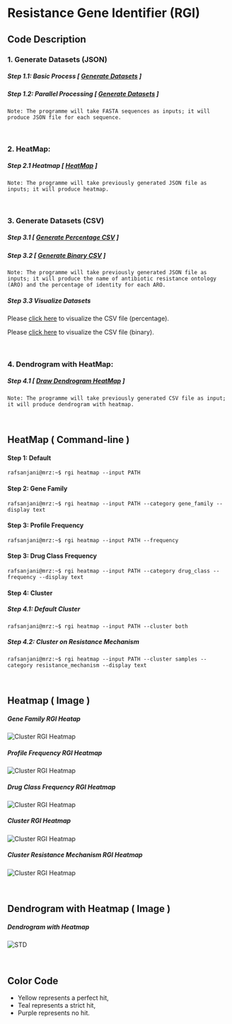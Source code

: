 # Resistance Gene Identifier (RGI)

## Code Description

### 1. Generate Datasets (JSON)
##### Step 1.1: Basic Process [ [Generate Datasets](https://github.com/mrzResearchArena/CARD-RGI/blob/master/generateDatasets.py) ]
##### Step 1.2: Parallel Processing [ [Generate Datasets](https://github.com/mrzResearchArena/CARD-RGI/blob/master/generateDatasetsParallelProcessing.py) ]

`Note: The programme will take FASTA sequences as inputs; it will produce JSON file for each sequence.`

&nbsp;

### 2. HeatMap:
##### Step 2.1 Heatmap [ [HeatMap](https://github.com/mrzResearchArena/CARD-RGI/blob/master/heatMap.py) ]
`Note: The programme will take previously generated JSON file as inputs; it will produce heatmap.`

&nbsp;

### 3. Generate Datasets (CSV)
##### Step 3.1 [ [Generate Percentage CSV](https://github.com/mrzResearchArena/CARD-RGI/blob/master/WriteCSV.py) ]
##### Step 3.2 [ [Generate Binary CSV](https://github.com/mrzResearchArena/CARD-RGI/blob/master/WriteCSV_binary.py) ]

`Note: The programme will take previously generated JSON file as inputs; it will produce the name of antibiotic resistance ontology (ARO) and the percentage of identity for each ARO.`
##### Step 3.3 Visualize Datasets
Please [click here](https://github.com/mrzResearchArena/CARD-RGI/blob/master/output.csv) to visualize the CSV file (percentage).

Please [click here](https://github.com/mrzResearchArena/CARD-RGI/blob/master/binaryOutput.csv) to visualize the CSV file (binary).

&nbsp;

### 4. Dendrogram with HeatMap:
##### Step 4.1 [ [Draw Dendrogram HeatMap](https://github.com/mrzResearchArena/CARD-RGI/blob/master/dendrogramHeatMap.py) ]
`Note: The programme will take previously generated CSV file as input; it will produce dendrogram with heatmap.`

&nbsp;

## HeatMap ( Command-line )

#### Step 1: Default
```console
rafsanjani@mrz:~$ rgi heatmap --input PATH
```

#### Step 2: Gene Family
```console
rafsanjani@mrz:~$ rgi heatmap --input PATH --category gene_family --display text
```

#### Step 3: Profile Frequency
```console
rafsanjani@mrz:~$ rgi heatmap --input PATH --frequency
```

#### Step 3: Drug Class Frequency
```console
rafsanjani@mrz:~$ rgi heatmap --input PATH --category drug_class --frequency --display text
```
#### Step 4: Cluster

##### Step 4.1: Default Cluster
```console
rafsanjani@mrz:~$ rgi heatmap --input PATH --cluster both
```

##### Step 4.2: Cluster on Resistance Mechanism
```console
rafsanjani@mrz:~$ rgi heatmap --input PATH --cluster samples --category resistance_mechanism --display text
```

&nbsp;

## Heatmap ( Image )

##### Gene Family RGI Heatap
![Cluster RGI Heatmap](https://github.com/mrzResearchArena/CARD-RGI/blob/master/Gene_Family_RGI_heatmap.png)

##### Profile Frequency RGI Heatmap
![Cluster RGI Heatmap](https://github.com/mrzResearchArena/CARD-RGI/blob/master/Profile_Frequency_RGI_heatmap.png)


##### Drug Class Frequency RGI Heatmap
![Cluster RGI Heatmap](https://github.com/mrzResearchArena/CARD-RGI/blob/master/Drug_Class_Frequency_RGI_heatmap.png)

##### Cluster RGI Heatmap
![Cluster RGI Heatmap](https://github.com/mrzResearchArena/CARD-RGI/blob/master/Cluster_RGI_heatmap.png)

##### Cluster Resistance Mechanism RGI Heatmap
![Cluster RGI Heatmap](https://github.com/mrzResearchArena/CARD-RGI/blob/master/Cluster_Resistance_Mechanism_RGI_heatmap.png)


&nbsp;

## Dendrogram with Heatmap ( Image )

##### Dendrogram with Heatmap
![STD](https://github.com/mrzResearchArena/CARD-RGI/blob/master/STD.png)

&nbsp;

## Color Code
- Yellow represents a perfect hit, 
- Teal represents a strict hit, 
- Purple represents no hit.

